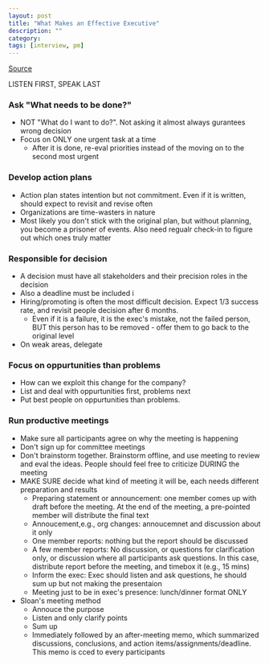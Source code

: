 ```yaml
---
layout: post
title: "What Makes an Effective Executive"
description: ""
category: 
tags: [interview, pm]
---
```


[Source](https://hbr.org/2004/06/what-makes-an-effective-executive)

LISTEN FIRST, SPEAK LAST

### Ask "What needs to be done?"

* NOT "What do I want to do?". Not asking it almost always gurantees wrong decision
* Focus on ONLY one urgent task at a time
  * After it is done, re-eval priorities instead of the moving on to the second most urgent


### Develop action plans

* Action plan states intention but not commitment. Even if it is written, should expect to revisit and revise often
* Organizations are time-wasters in nature
* Most likely you don't stick with the original plan, but without planning, you become a prisoner of events. Also need regualr check-in to figure out which ones truly matter


### Responsible for decision

* A decision must have all stakeholders and their precision roles in the decision
* Also a deadline must be included    i
* Hiring/promoting is often the most difficult decision. Expect 1/3 success rate, and revisit people decision after 6 months. 
  * Even if it is a failure, it is the exec's mistake, not the failed person, BUT this person has to be removed - offer them to go back to the original level
* On weak areas, delegate 

### Focus on oppurtunities than problems

* How can we exploit this change for the company?
* List and deal with oppurtunities first, problems next
* Put best people on oppurtunities than problems.

### Run productive meetings

* Make sure all participants agree on why the meeting is happening
* Don't sign up for committee meetings
* Don't brainstorm together. Brainstorm offline, and use meeting to review and eval the ideas. People should feel free to criticize DURING the meeting
* MAKE SURE decide what kind of meeting it will be, each needs different preparation and results
  * Preparing statement or announcement: one member comes up with draft before the meeting. At the end of the meeting, a pre-pointed member will distribute the final text
  * Annoucement,e.g., org changes: annoucemnet and discussion about it only
  * One member reports: nothing but the report should be discussed
  * A few member reports: No discussion, or questions for clarification only, or discussion where all participants ask questions. In this case, distribute report before the meeting, and timebox it (e.g., 15 mins)
  * Inform the exec: Exec should listen and ask questions, he should sum up but not making the presentaion
  * Meeting just to be in exec's presence: lunch/dinner format ONLY
* Sloan's meeting method
  * Annouce the purpose
  * Listen and only clarify points
  * Sum up
  * Immediately followed by an after-meeting memo, which summarized discussions, conclusions, and action items/assignments/deadline. This memo is cced to every participants 




